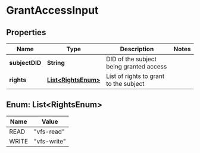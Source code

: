 # GrantAccessInput

## Properties

| Name           | Type                                            | Description                             | Notes |
| -------------- | ----------------------------------------------- | --------------------------------------- | ----- |
| **subjectDID** | **String**                                      | DID of the subject being granted access |       |
| **rights**     | [**List&lt;RightsEnum&gt;**](#List<RightsEnum>) | List of rights to grant to the subject  |       |

## Enum: List&lt;RightsEnum&gt;

| Name  | Value                 |
| ----- | --------------------- |
| READ  | &quot;vfs-read&quot;  |
| WRITE | &quot;vfs-write&quot; |
